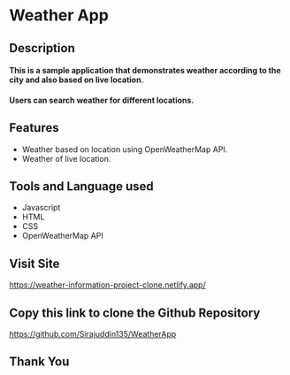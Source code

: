 # Weather App

## Description
#### This is a sample application that demonstrates weather according to the city and also based on live location.

#### Users can search weather for different locations.

## Features
- Weather based on location using OpenWeatherMap API.
- Weather of live location.

## Tools and Language used
- Javascript
- HTML
- CSS
- OpenWeatherMap API

## Visit Site
https://weather-information-project-clone.netlify.app/

## Copy this link to clone the Github Repository
https://github.com/Sirajuddin135/WeatherApp

## Thank You

